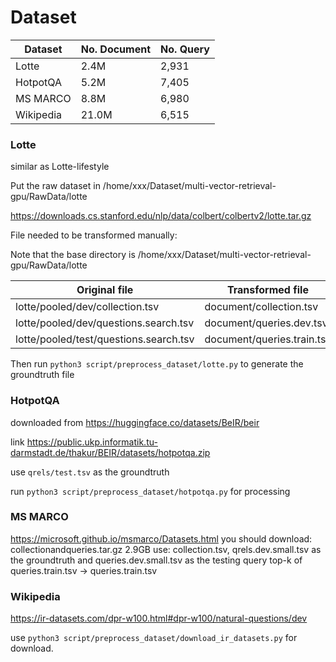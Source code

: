 # Dataset


| Dataset   | No. Document | No. Query |
|-----------|------------|-----------|
| Lotte     | 2.4M       | 2,931     |
| HotpotQA  | 5.2M       | 7,405     |
| MS MARCO  | 8.8M       | 6,980     |
| Wikipedia | 21.0M      | 6,515     |



### Lotte

similar as Lotte-lifestyle

Put the raw dataset in /home/xxx/Dataset/multi-vector-retrieval-gpu/RawData/lotte

https://downloads.cs.stanford.edu/nlp/data/colbert/colbertv2/lotte.tar.gz

File needed to be transformed manually:

Note that the base directory is /home/xxx/Dataset/multi-vector-retrieval-gpu/RawData/lotte

| Original file                          | Transformed file           |
| -------------------------------------- | -------------------------- |
| lotte/pooled/dev/collection.tsv        | document/collection.tsv    |
| lotte/pooled/dev/questions.search.tsv  | document/queries.dev.tsv   |
| lotte/pooled/test/questions.search.tsv | document/queries.train.tsv |

Then run `python3 script/preprocess_dataset/lotte.py` to generate the groundtruth file

### HotpotQA

downloaded from https://huggingface.co/datasets/BeIR/beir

link https://public.ukp.informatik.tu-darmstadt.de/thakur/BEIR/datasets/hotpotqa.zip

use `qrels/test.tsv` as the groundtruth

run `python3 script/preprocess_dataset/hotpotqa.py` for processing

### MS MARCO 

https://microsoft.github.io/msmarco/Datasets.html
you should download:  collectionandqueries.tar.gz 2.9GB
use: collection.tsv, qrels.dev.small.tsv as the groundtruth and queries.dev.small.tsv as the testing query
top-k of queries.train.tsv -> queries.train.tsv


### Wikipedia

https://ir-datasets.com/dpr-w100.html#dpr-w100/natural-questions/dev

use `python3 script/preprocess_dataset/download_ir_datasets.py` for download.


